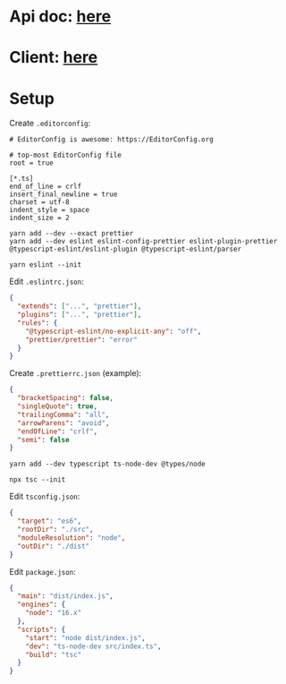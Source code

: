 # Api doc: [here](https://clone-messengerr.herokuapp.com)

# Client: [here](https://github.com/TrangNguyen99/messenger-app)

# Setup

Create `.editorconfig`:

```
# EditorConfig is awesome: https://EditorConfig.org

# top-most EditorConfig file
root = true

[*.ts]
end_of_line = crlf
insert_final_newline = true
charset = utf-8
indent_style = space
indent_size = 2
```

```
yarn add --dev --exact prettier
yarn add --dev eslint eslint-config-prettier eslint-plugin-prettier @typescript-eslint/eslint-plugin @typescript-eslint/parser

yarn eslint --init
```

Edit `.eslintrc.json`:

```json
{
  "extends": ["...", "prettier"],
  "plugins": ["...", "prettier"],
  "rules": {
    "@typescript-eslint/no-explicit-any": "off",
    "prettier/prettier": "error"
  }
}
```

Create `.prettierrc.json` (example):

```json
{
  "bracketSpacing": false,
  "singleQuote": true,
  "trailingComma": "all",
  "arrowParens": "avoid",
  "endOfLine": "crlf",
  "semi": false
}
```

```
yarn add --dev typescript ts-node-dev @types/node

npx tsc --init
```

Edit `tsconfig.json`:

```json
{
  "target": "es6",
  "rootDir": "./src",
  "moduleResolution": "node",
  "outDir": "./dist"
}
```

Edit `package.json`:

```json
{
  "main": "dist/index.js",
  "engines": {
    "node": "16.x"
  },
  "scripts": {
    "start": "node dist/index.js",
    "dev": "ts-node-dev src/index.ts",
    "build": "tsc"
  }
}
```
